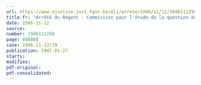 ```yaml
---
url: https://www.ejustice.just.fgov.be/eli/arrete/1946/11/12/1946111250/justel
title-fr: "Arrêté du Régent - Commission pour l'étude de la question des pensions de vieillesse et de veuve des ouvriers et des employés. - Modifications"
date: 1946-11-12
source:
number: 1946111250
page: 888888
case: 1946-11-12/39
publication: 1947-01-27
starts:
modifies:
pdf-original:
pdf-consolidated:
---
```


